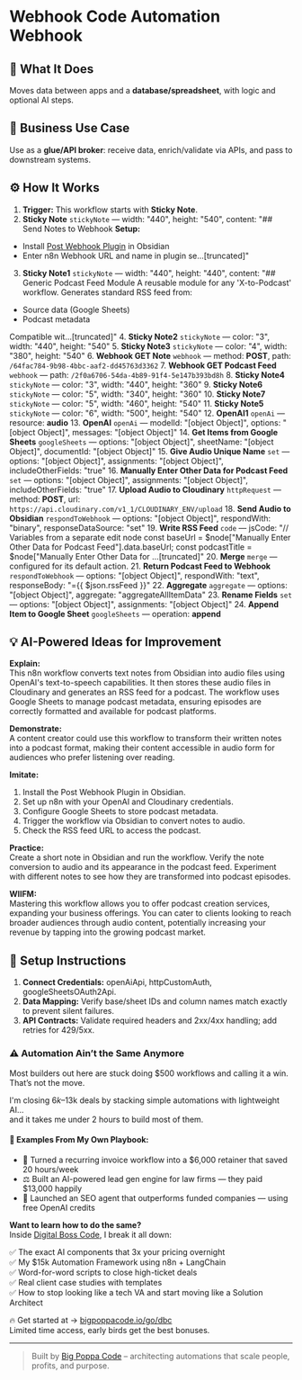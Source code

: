 # Webhook Code Automation Webhook
## 🚀 What It Does
Moves data between apps and a **database/spreadsheet**, with logic and optional AI steps.

## 💼 Business Use Case
Use as a **glue/API broker**: receive data, enrich/validate via APIs, and pass to downstream systems.

## ⚙️ How It Works
1. **Trigger:** This workflow starts with **Sticky Note**.
2. **Sticky Note** `stickyNote` — width: "440", height: "540", content: "## Send Notes to Webhook
**Setup:**
- Install [Post Webhook Plugin](https://github.com/Masterb1234/obsidian-post-webhook/) in Obsidian
- Enter n8n Webhook URL and name in plugin se…[truncated]"
3. **Sticky Note1** `stickyNote` — width: "440", height: "440", content: "## Generic Podcast Feed Module
A reusable module for any 'X-to-Podcast' workflow. Generates standard RSS feed from:
- Source data (Google Sheets)
- Podcast metadata

Compatible wit…[truncated]"
4. **Sticky Note2** `stickyNote` — color: "3", width: "440", height: "540"
5. **Sticky Note3** `stickyNote` — color: "4", width: "380", height: "540"
6. **Webhook GET Note** `webhook` — method: **POST**, path: `/64fac784-9b98-4bbc-aaf2-dd45763d3362`
7. **Webhook GET Podcast Feed** `webhook` — path: `/2f0a6706-54da-4b89-91f4-5e147b393bd8h`
8. **Sticky Note4** `stickyNote` — color: "3", width: "440", height: "360"
9. **Sticky Note6** `stickyNote` — color: "5", width: "340", height: "360"
10. **Sticky Note7** `stickyNote` — color: "5", width: "460", height: "540"
11. **Sticky Note5** `stickyNote` — color: "6", width: "500", height: "540"
12. **OpenAI1** `openAi` — resource: **audio**
13. **OpenAI** `openAi` — modelId: "[object Object]", options: "[object Object]", messages: "[object Object]"
14. **Get Items from Google Sheets** `googleSheets` — options: "[object Object]", sheetName: "[object Object]", documentId: "[object Object]"
15. **Give Audio Unique Name** `set` — options: "[object Object]", assignments: "[object Object]", includeOtherFields: "true"
16. **Manually Enter Other Data for Podcast Feed** `set` — options: "[object Object]", assignments: "[object Object]", includeOtherFields: "true"
17. **Upload Audio to Cloudinary** `httpRequest` — method: **POST**, url: `https://api.cloudinary.com/v1_1/CLOUDINARY_ENV/upload`
18. **Send Audio to Obsidian** `respondToWebhook` — options: "[object Object]", respondWith: "binary", responseDataSource: "set"
19. **Write RSS Feed** `code` — jsCode: "// Variables from a separate edit node
const baseUrl = $node["Manually Enter Other Data for Podcast Feed"].data.baseUrl; 
const podcastTitle = $node["Manually Enter Other Data for …[truncated]"
20. **Merge** `merge` — configured for its default action.
21. **Return Podcast Feed to Webhook** `respondToWebhook` — options: "[object Object]", respondWith: "text", responseBody: "={{ $json.rssFeed }}"
22. **Aggregate** `aggregate` — options: "[object Object]", aggregate: "aggregateAllItemData"
23. **Rename Fields** `set` — options: "[object Object]", assignments: "[object Object]"
24. **Append Item to Google Sheet** `googleSheets` — operation: **append**

## 💡 AI-Powered Ideas for Improvement
**Explain:**  
This n8n workflow converts text notes from Obsidian into audio files using OpenAI's text-to-speech capabilities. It then stores these audio files in Cloudinary and generates an RSS feed for a podcast. The workflow uses Google Sheets to manage podcast metadata, ensuring episodes are correctly formatted and available for podcast platforms.

**Demonstrate:**  
A content creator could use this workflow to transform their written notes into a podcast format, making their content accessible in audio form for audiences who prefer listening over reading.

**Imitate:**  
1. Install the Post Webhook Plugin in Obsidian.
2. Set up n8n with your OpenAI and Cloudinary credentials.
3. Configure Google Sheets to store podcast metadata.
4. Trigger the workflow via Obsidian to convert notes to audio.
5. Check the RSS feed URL to access the podcast.

**Practice:**  
Create a short note in Obsidian and run the workflow. Verify the note conversion to audio and its appearance in the podcast feed. Experiment with different notes to see how they are transformed into podcast episodes.

**WIIFM:**  
Mastering this workflow allows you to offer podcast creation services, expanding your business offerings. You can cater to clients looking to reach broader audiences through audio content, potentially increasing your revenue by tapping into the growing podcast market.

## 🔧 Setup Instructions
1. **Connect Credentials:** openAiApi, httpCustomAuth, googleSheetsOAuth2Api.
2. **Data Mapping:** Verify base/sheet IDs and column names match exactly to prevent silent failures.
3. **API Contracts:** Validate required headers and 2xx/4xx handling; add retries for 429/5xx.

### ⚠️ Automation Ain’t the Same Anymore

Most builders out here are stuck doing $500 workflows and calling it a win.  
That’s not the move.  

I'm closing $6k–$13k deals by stacking simple automations with lightweight AI...  
and it takes me under 2 hours to build most of them.

#### 🧠 Examples From My Own Playbook:
- 🔁 Turned a recurring invoice workflow into a $6,000 retainer that saved 20 hours/week  
- ⚖️ Built an AI-powered lead gen engine for law firms — they paid $13,000 happily  
- 🚀 Launched an SEO agent that outperforms funded companies — using free OpenAI credits  

**Want to learn how to do the same?**  
Inside [Digital Boss Code](https://bigpoppacode.io/go/dbc), I break it all down:

✅ The exact AI components that 3x your pricing overnight  
✅ My $15k Automation Framework using n8n + LangChain  
✅ Word-for-word scripts to close high-ticket deals  
✅ Real client case studies with templates  
✅ How to stop looking like a tech VA and start moving like a Solution Architect  

🔥 Get started at → [bigpoppacode.io/go/dbc](https://bigpoppacode.io/go/dbc)  
Limited time access, early birds get the best bonuses.

---
> Built by [Big Poppa Code](https://bigpoppacode.io) – architecting automations that scale people, profits, and purpose.
